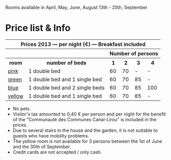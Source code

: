 Rooms available in April, May, June, August 13th - 25th, September 

# Price list & Info

<table>
  <tr>
    <th colspan="6">Prices 2013 &mdash; per night (€) &mdash; Breakfast included</th>
  </tr>
  <tr>
    <th colspan="2"></th>
    <th colspan="4">Number of persons</th>
  </tr>
  <tr>
    <th>room</th>
    <th>number of beds</th>
    <th>1</th> <th>2</th> <th>3</th> <th>4</th>
  </tr>
  <tr>
    <td><a href="/en/rooms/pink-room">pink</a></td>
    <td>1 double bed</td>
    <td>60</td> <td>70</td> <td>-</td> <td>-</td>
  </tr>
  <tr>
    <td><a href="/en/rooms/green-room">green</a></td>
    <td>1 double bed and 1 single bed</td>
    <td>60</td> <td>70</td> <td>85</td> <td>-</td>
  </tr>
  <tr>
    <td><a href="/en/rooms/blue-room">blue</a></td>
    <td>1 double bed and 2 single beds</td>
    <td>60</td> <td>70</td> <td>85</td> <td>100</td> 
  </tr>
  <tr>
    <td><a href="/en/rooms/yellow-room">yellow</a></td>
    <td>1 double bed and 1 single bed</td>
    <td>60</td> <td>70</td> <td>85</td> <td>-</td>
  </tr>
</table>

* No pets.
* Visitor's tax amounted to 0,40 € per person and per night  for the benefit of the "Communauté des Communes Canal-Lirou" is included in the prices.  
* Due to several stairs in the house and the garden, it is not suitable to guests who have mobility problems.
* The yellow room is not available for 3 persons between the 1st of June and the 30th of September. 
* Credit cards are not accepted / only cash.
